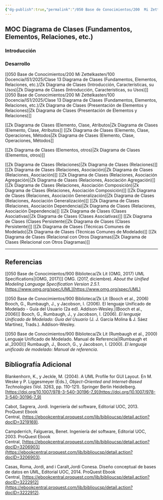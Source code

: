 ```yaml
---
{"dg-publish":true,"permalink":"/050 Base de Conocimientos/200  Mi Zettelkasten/100 Docencia/IS1/2025/Clase 13 Diagrama de Clases (Fundamentos, Elementos, Relaciones, etc.)/Zk !MOC Diagrama de Clases (Fundamentos, Elementos, Relaciones, etc.)/","tags":["digitalGarden","moc","UML","diagramaDeClases"]}
---
```


## MOC Diagrama de Clases (Fundamentos, Elementos, Relaciones, etc.)

### Introducción

### Desarrollo
[[050 Base de Conocimientos/200  Mi Zettelkasten/100 Docencia/IS1/2025/Clase 13 Diagrama de Clases (Fundamentos, Elementos, Relaciones, etc.)/Zk Diagrama de Clases (Introducción, Características, su Usos)\|Zk Diagrama de Clases (Introducción, Características, su Usos)]]
[[050 Base de Conocimientos/200  Mi Zettelkasten/100 Docencia/IS1/2025/Clase 13 Diagrama de Clases (Fundamentos, Elementos, Relaciones, etc.)/Zk Diagrama de Clases (Presentación de Elementos y Relaciones)\|Zk Diagrama de Clases (Presentación de Elementos y Relaciones)]]

[[Zk Diagrama de Clases (Elemento, Clase, Atributos\|Zk Diagrama de Clases (Elemento, Clase, Atributos]]
[[Zk Diagrama de Clases (Elemento, Clase, Operaciones, Métodos\|Zk Diagrama de Clases (Elemento, Clase, Operaciones, Métodos]]

[[Zk Diagrama de Clases (Elementos, otros)\|Zk Diagrama de Clases (Elementos, otros)]]

[[Zk Diagrama de Clases (Relaciones)\|Zk Diagrama de Clases (Relaciones)]]
[[Zk Diagrama de Clases (Relaciones, Asociación)\|Zk Diagrama de Clases (Relaciones, Asociación)]]
[[Zk Diagrama de Clases (Relaciones, Asociación Agregación)\|Zk Diagrama de Clases (Relaciones, Asociación Agregación)]]
[[Zk Diagrama de Clases (Relaciones, Asociación Composición)\|Zk Diagrama de Clases (Relaciones, Asociación Composición)]]
[[Zk Diagrama de Clases (Relaciones, Asociación Generalización)\|Zk Diagrama de Clases (Relaciones, Asociación Generalización)]]
[[Zk Diagrama de Clases (Relaciones, Asociación Dependencia)\|Zk Diagrama de Clases (Relaciones, Asociación Dependencia)]]
[[Zk Diagrama de Clases (Clases Asociativas)\|Zk Diagrama de Clases (Clases Asociativas)]]
[[Zk Diagrama de Clases (Clases Persistente)\|Zk Diagrama de Clases (Clases Persistente)]]
[[Zk Diagrama de Clases (Técnicas Comunes de Modelado)\|Zk Diagrama de Clases (Técnicas Comunes de Modelado)]]
[[Zk Diagrama de Clases (Relacional con Otros Diagramas)\|Zk Diagrama de Clases (Relacional con Otros Diagramas)]]


----
## Referencias
[[050 Base de Conocimientos/900 Biblioteca/Zk Lit (OMG, 2017) UML Specifications\|(OMG, 2017)]]
OMG. (2017, diciembre). _About the Unified Modeling Language Specification Version 2.5.1_. [https://www.omg.org/spec/UML](https://www.omg.org/spec/UML) 

[[050 Base de Conocimientos/900 Biblioteca/Zk Lit (Booch et al., 2006) Booch, G., Rumbaugh, J., y Jacobson, I. (2006). El lenguaje Unificado de Modelado - Guía del Usuario (2a ed). Addison-Wesley.\|(Booch et al., 2006)]]
Booch, G., Rumbaugh, J., y Jacobson, I. (2006). _El lenguaje Unificado de Modelado: Guía del Usuario_ (J. J. García Molina & J. Sáez Martínez, Trads.). Addison-Wesley.

[[050 Base de Conocimientos/900 Biblioteca/Zk Lit (Rumbaugh et al., 2000) Lenguaje Unificado de Modelado. Manual de Referencia\|(Rumbaugh et al.,2000)]]
Rumbaugh, J., Booch, G., y Jacobson, I. (2000). _El lenguaje unificado de modelado: Manual de referencia_.


## Bibliografía Adicional
Blankenhorn, K., y Jeckle, M. (2004). A UML Profile for GUI Layout. En M. Weske y P. Liggesmeyer (Eds.), _Object-Oriented and Internet-Based Technologies_ (Vol. 3263, pp. 110-121). Springer Berlin Heidelberg. [https://doi.org/10.1007/978-3-540-30196-7_9](https://doi.org/10.1007/978-3-540-30196-7_9)

Cabot, Sagrera, Jordi. Ingeniería del software, Editorial UOC, 2013. ProQuest Ebook Central, [(https://ebookcentral.proquest.com/lib/biblioucsp/detail.action?docID=3219169)](https://ebookcentral.proquest.com/lib/biblioucsp/detail.action?docID=3219169).

Campderrich, Falgueras, Benet. Ingeniería del software, Editorial UOC, 2003. ProQuest Ebook 
Central, [https://ebookcentral.proquest.com/lib/biblioucsp/detail.action?docID=3206903](https://ebookcentral.proquest.com/lib/biblioucsp/detail.action?docID=3206903).

Casas, Roma, Jordi, and i Caralt,Jordi Conesa. Diseño conceptual de bases de datos en UML, Editorial UOC, 2014. ProQuest Ebook Central, [https://ebookcentral.proquest.com/lib/biblioucsp/detail.action?docID=3222912](https://ebookcentral.proquest.com/lib/biblioucsp/detail.action?docID=3222912).

